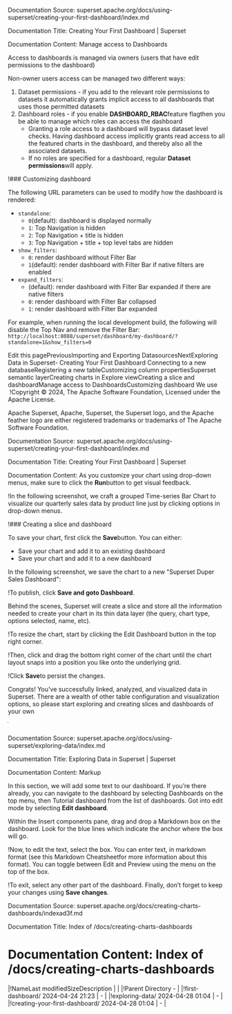 Documentation Source:
superset.apache.org/docs/using-superset/creating-your-first-dashboard/index.md

Documentation Title:
Creating Your First Dashboard | Superset

Documentation Content:
Manage access to Dashboards​

Access to dashboards is managed via owners (users that have edit permissions to the dashboard)

Non-owner users access can be managed two different ways:

1. Dataset permissions - if you add to the relevant role permissions to datasets it automatically grants implicit access to all dashboards that uses those permitted datasets
2. Dashboard roles - if you enable **DASHBOARD\_RBAC**feature flagthen you be able to manage which roles can access the dashboard
	* Granting a role access to a dashboard will bypass dataset level checks. Having dashboard access implicitly grants read access to all the featured charts in the dashboard, and thereby also all the associated datasets.
	* If no roles are specified for a dashboard, regular **Dataset permissions**will apply.

!### Customizing dashboard​

The following URL parameters can be used to modify how the dashboard is rendered:

* `standalone`:
	+ `0`(default): dashboard is displayed normally
	+ `1`: Top Navigation is hidden
	+ `2`: Top Navigation + title is hidden
	+ `3`: Top Navigation + title + top level tabs are hidden
* `show_filters`:
	+ `0`: render dashboard without Filter Bar
	+ `1`(default): render dashboard with Filter Bar if native filters are enabled
* `expand_filters`:
	+ (default): render dashboard with Filter Bar expanded if there are native filters
	+ `0`: render dashboard with Filter Bar collapsed
	+ `1`: render dashboard with Filter Bar expanded

For example, when running the local development build, the following will disable the
Top Nav and remove the Filter Bar:
`http://localhost:8088/superset/dashboard/my-dashboard/?standalone=1&show_filters=0`

Edit this pagePreviousImporting and Exporting DatasourcesNextExploring Data in Superset- Creating Your First Dashboard
	Connecting to a new databaseRegistering a new tableCustomizing column propertiesSuperset semantic layerCreating charts in Explore viewCreating a slice and dashboardManage access to DashboardsCustomizing dashboard
We use  !Copyright © 2024,
 The Apache Software Foundation,
 Licensed under the Apache License.

Apache Superset, Apache, Superset, the Superset logo, and the Apache feather logo are either registered trademarks or trademarks of The Apache Software Foundation.



Documentation Source:
superset.apache.org/docs/using-superset/creating-your-first-dashboard/index.md

Documentation Title:
Creating Your First Dashboard | Superset

Documentation Content:
As you customize your chart using drop-down menus, make sure to click the **Run**button
to get visual feedback.

!In the following screenshot, we craft a grouped Time-series Bar Chart to visualize
our quarterly sales data by product line just by clicking options in drop-down menus.

!### Creating a slice and dashboard​

To save your chart, first click the **Save**button. You can either:

* Save your chart and add it to an existing dashboard
* Save your chart and add it to a new dashboard

In the following screenshot, we save the chart to a new "Superset Duper Sales Dashboard":

!To publish, click **Save and goto Dashboard**.

Behind the scenes, Superset will create a slice and store all the information needed
to create your chart in its thin data layer
(the query, chart type, options selected, name, etc).

!To resize the chart, start by clicking the Edit Dashboard button in the top right corner.

!Then, click and drag the bottom right corner of the chart until the chart layout snaps
into a position you like onto the underlying grid.

!Click **Save**to persist the changes.

Congrats! You’ve successfully linked, analyzed, and visualized data in Superset. There are a wealth
of other table configuration and visualization options, so please start exploring and creating
slices and dashboards of your own

ֿ



Documentation Source:
superset.apache.org/docs/using-superset/exploring-data/index.md

Documentation Title:
Exploring Data in Superset | Superset

Documentation Content:
Markup​

In this section, we will add some text to our dashboard. If you’re there already, you can navigate
to the dashboard by selecting Dashboards on the top menu, then Tutorial dashboard from the list of
dashboards. Got into edit mode by selecting **Edit dashboard**.

Within the Insert components pane, drag and drop a Markdown box on the dashboard. Look for the blue
lines which indicate the anchor where the box will go.

!Now, to edit the text, select the box. You can enter text, in markdown format (see
this Markdown Cheatsheetfor
more information about this format). You can toggle between Edit and Preview using the menu on the
top of the box.

!To exit, select any other part of the dashboard. Finally, don’t forget to keep your changes using
**Save changes**.



Documentation Source:
superset.apache.org/docs/creating-charts-dashboards/indexad3f.md

Documentation Title:
Index of /docs/creating-charts-dashboards

Documentation Content:
Index of /docs/creating-charts-dashboards
=========================================



|!NameLast modifiedSizeDescription
|  |
|!Parent Directory - |
|!first-dashboard/ 2024-04-24 21:23 | - |
|!exploring-data/ 2024-04-28 01:04 | - |
|!creating-your-first-dashboard/ 2024-04-28 01:04 | - |



